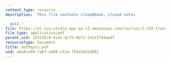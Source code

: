 ```yaml
---
content_type: resource
description: 'This file contains closedbook, closed notes

  quiz.'
file: https://ol-ocw-studio-app-qa.s3.amazonaws.com/courses/3-185-transport-phenomena-in-materials-engineering-fall-2003/a8a0ce69fa6fea80c33af9dd26d1d092_mathquiz.pdf
file_type: application/pdf
parent_uid: 325535c9-4c4c-8cf5-6b71-24cb3744abdf
resourcetype: Document
title: mathquiz.pdf
uid: a8a0ce69-fa6f-ea80-c33a-f9dd26d1d092
---
```

